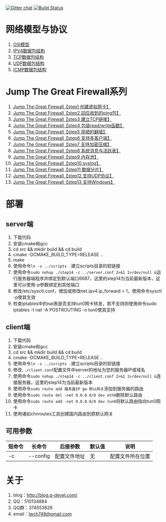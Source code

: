 [![Gitter chat](https://badges.gitter.im/takezoe/gitbucket.png)](https://gitter.im/lwch/qtun)
[![Build Status](https://travis-ci.org/lwch/qtun.svg?branch=master)](https://travis-ci.org/lwch/qtun)

# 网络模型与协议

1. [OSI模型](http://blog.q-devel.com/osi%e6%a8%a1%e5%9e%8b/)
2. [IPV4数据包结构](http://blog.q-devel.com/ipv4%e6%95%b0%e6%8d%ae%e5%8c%85%e7%bb%93%e6%9e%84/)
3. [TCP数据包结构](http://blog.q-devel.com/tcp%e6%95%b0%e6%8d%ae%e5%8c%85%e7%bb%93%e6%9e%84/)
4. [UDP数据包结构](http://blog.q-devel.com/udp%e6%95%b0%e6%8d%ae%e5%8c%85%e7%bb%93%e6%9e%84/)
5. [ICMP数据包结构](http://blog.q-devel.com/icmp%e6%95%b0%e6%8d%ae%e5%8c%85%e7%bb%93%e6%9e%84/)

# Jump The Great Firewall系列

1. [Jump The Great Firewall【step1 创建虚拟网卡】](http://blog.q-devel.com/jump-the-great-firewall-step1/)
2. [Jump The Great Firewall【step2 回应收到的ping包】](http://blog.q-devel.com/jump-the-great-firewall-step2/)
3. [Jump The Great Firewall【step3 建立TCP链接】](http://blog.q-devel.com/jump-the-great-firewall-step3/)
4. [Jump The Great Firewall【step4 包装read/write函数】](http://blog.q-devel.com/jump-the-great-firewall-step4/)
5. [Jump The Great Firewall【step5 简陋的翻墙】](http://blog.q-devel.com/jump-the-great-firewall-step5/)
6. [Jump The Great Firewall【step6 支持多客户端】](http://blog.q-devel.com/jump-the-great-firewall-step6/)
7. [Jump The Great Firewall【step7 支持加密压缩】](http://blog.q-devel.com/jump-the-great-firewall-step7/)
8. [Jump The Great Firewall【step8 系统消息与活跃表】](http://blog.q-devel.com/jump-the-great-firewall-step8/)
9. [Jump The Great Firewall【step9 内存池】](http://blog.q-devel.com/jump-the-great-firewall-step9/)
10. [Jump The Great Firewall【step10 syslog】](http://blog.q-devel.com/jump-the-great-firewall-step10/)
11. [Jump The Great Firewall【step11 数据分片】](http://blog.q-devel.com/jump-the-great-firewall-step11/)
12. [Jump The Great Firewall【step12 支持UDP协议】](http://blog.q-devel.com/jump-the-great-firewall-step12/)
13. [Jump The Great Firewall【step13 支持Windows】](http://blog.q-devel.com/jump-the-great-firewall-step13/)

# 部署

## server端

1. 下载代码
2. 安装cmake和gcc
3. cd src && mkdir build && cd build
4. cmake -DCMAKE\_BUILD\_TYPE=RELEASE ..
5. make
6. 使用命令`ln -s ../scripts .`建立scripts目录的软链接
7. 使用命令`sudo nohup ./step14 -c ../server.conf 2>&1 1>/dev/null &`运行服务器端程序并绑定到默认端口6687，这里的step14为当前最新版本，这里可以使用-p参数绑定到其他端口
8. 修改/etc/sysctl.conf，增加或修改net.ipv4.ip\_forward = 1，使用命令sysctl -p使其生效
9. 检查iptables中的nat表是否支持tun0网卡转发，若不支持则使用命令sudo iptables -t nat -A POSTROUTING -o tun0使其支持

## client端

1. 下载代码
2. 安装cmake和gcc
3. cd src && mkdir build && cd build
4. cmake -DCMAKE\_BUILD\_TYPE=RELEASE ..
5. 使用命令`ln -s ../scripts .`建立scripts目录的软链接
6. 修改`../client.conf`配置文件中server的地址为您的服务器IP或域名
7. 使用命令`sudo nohup ./step14 -c ../client.conf 2>&1 1>/dev/null &`连接服务器，这里的step14为当前最新版本
8. 使用命令`sudo route add 服务器IP gw 默认网关`添加到服务器的路由
9. 使用命令`sudo route del -net 0.0.0.0/0 dev eth0`删除默认路由
10. 使用命令`sudo route add -net 0.0.0.0/0 dev tun0`将默认路由指向tun0网卡
11. 使用诸如chnroutes工具创建国内路由到原默认网关

## 可用参数

短命令 | 长命令         | 后接参数           | 默认值               | 说明
------ | -------------- | ------------------ | -------------------- | -----
-c     | --config       | 配置文件地址       | 无                   | 配置文件所在位置

# 关于

1. blog：http://blog.q-devel.com/
2. QQ：510134884
3. QQ群：374553828
4. email：lwch748@gmail.com
